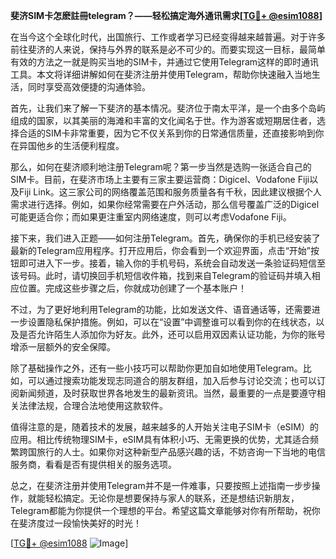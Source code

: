 **斐济SIM卡怎麽註冊telegram？——轻松搞定海外通讯需求[[TG💪+ @esim1088](https://t.me/s/esim1088)]**

在当今这个全球化时代，出国旅行、工作或者学习已经变得越来越普遍。对于许多前往斐济的人来说，保持与外界的联系是必不可少的。而要实现这一目标，最简单有效的方法之一就是购买当地的SIM卡，并通过它使用Telegram这样的即时通讯工具。本文将详细讲解如何在斐济注册并使用Telegram，帮助你快速融入当地生活，同时享受高效便捷的沟通体验。

首先，让我们来了解一下斐济的基本情况。斐济位于南太平洋，是一个由多个岛屿组成的国家，以其美丽的海滩和丰富的文化闻名于世。作为游客或短期居住者，选择合适的SIM卡非常重要，因为它不仅关系到你的日常通信质量，还直接影响到你在异国他乡的生活便利程度。

那么，如何在斐济顺利地注册Telegram呢？第一步当然是选购一张适合自己的SIM卡。目前，在斐济市场上主要有三家主要运营商：Digicel、Vodafone Fiji以及Fiji Link。这三家公司的网络覆盖范围和服务质量各有千秋，因此建议根据个人需求进行选择。例如，如果你经常需要在户外活动，那么信号覆盖广泛的Digicel可能更适合你；而如果更注重室内网络速度，则可以考虑Vodafone Fiji。

接下来，我们进入正题——如何注册Telegram。首先，确保你的手机已经安装了最新的Telegram应用程序。打开应用后，你会看到一个欢迎界面，点击“开始”按钮即可进入下一步。接着，输入你的手机号码，系统会自动发送一条验证码短信至该号码。此时，请切换回手机短信收件箱，找到来自Telegram的验证码并填入相应位置。完成这些步骤之后，你就成功创建了一个基本账户！

不过，为了更好地利用Telegram的功能，比如发送文件、语音通话等，还需要进一步设置隐私保护措施。例如，可以在“设置”中调整谁可以看到你的在线状态，以及是否允许陌生人添加你为好友。此外，还可以启用双因素认证功能，为你的账号增添一层额外的安全保障。

除了基础操作之外，还有一些小技巧可以帮助你更加自如地使用Telegram。比如，可以通过搜索功能发现志同道合的朋友群组，加入后参与讨论交流；也可以订阅新闻频道，及时获取世界各地发生的最新资讯。当然，最重要的一点是要遵守相关法律法规，合理合法地使用这款软件。

值得注意的是，随着技术的发展，越来越多的人开始关注电子SIM卡（eSIM）的应用。相比传统物理SIM卡，eSIM具有体积小巧、无需更换的优势，尤其适合频繁跨国旅行的人士。如果你对这种新型产品感兴趣的话，不妨咨询一下当地的电信服务商，看看是否有提供相关的服务选项。

总之，在斐济注册并使用Telegram并不是一件难事，只要按照上述指南一步步操作，就能轻松搞定。无论你是想要保持与家人的联系，还是想结识新朋友，Telegram都能为你提供一个理想的平台。希望这篇文章能够对你有所帮助，祝你在斐济度过一段愉快美好的时光！

[[TG💪+ @esim1088](https://t.me/s/esim1088) ![Image](https://i.postimg.cc/4NQfJmqS/Snipaste-2025-05-13-00-14-12.png)]
